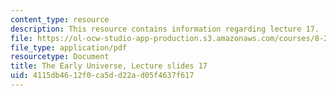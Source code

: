 ```yaml
---
content_type: resource
description: This resource contains information regarding lecture 17.
file: https://ol-ocw-studio-app-production.s3.amazonaws.com/courses/8-286-the-early-universe-fall-2013/4115db4612f0ca5dd22ad05f4637f617_MIT8_286F13_lec17.pdf
file_type: application/pdf
resourcetype: Document
title: The Early Universe, Lecture slides 17
uid: 4115db46-12f0-ca5d-d22a-d05f4637f617
---
```


